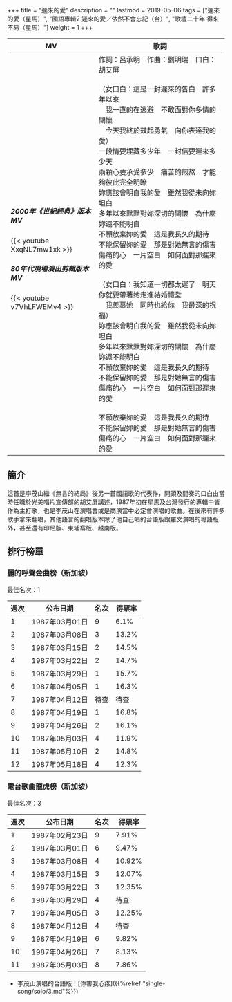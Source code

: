 +++
title = "遲來的愛"
description = ""
lastmod = 2019-05-06
tags = ["遲來的愛（星馬）", "國語專輯2 遲來的愛／依然不會忘記（台）", "歌壇二十年 得來不易（星馬）"]
weight = 1
+++

MV  | 歌詞  
--------------|-------
<h5>2000年《世紀經典》版本MV</h5>{{< youtube XxqNL7mw1xk >}}<br/><h5>80年代現場演出剪輯版本MV</h5>{{< youtube v7VhLFWEMv4 >}}|作詞：呂承明　作曲：劉明瑞　口白：胡艾屏<br/><br/>（女口白：這是一封遲來的告白　許多年以來<br/>　我一直的在逃避　不敢面對你多情的關懷<br/>　今天我終於鼓起勇氣　向你表達我的愛）<br/>一段情要埋藏多少年　一封信要遲來多少天 <br/>兩顆心要承受多少　痛苦的煎熬　才能夠彼此完全明瞭<br/>妳應該會明白我的愛　雖然我從未向妳坦白<br/>多年以來默默對妳深切的關懷　為什麼妳還不能明白<br/>不願放棄妳的愛　這是我長久的期待<br/>不能保留妳的愛　那是對她無言的傷害<br/>傷痛的心　一片空白　如何面對那遲來的愛<br/><br/>（女口白：我知道一切都太遲了　明天你就要帶著她走進結婚禮堂<br/>　我羨慕她　同時也給你　我最深的祝福）<br/>妳應該會明白我的愛　雖然我從未向妳坦白<br/>多年以來默默對妳深切的關懷　為什麼妳還不能明白<br/>不願放棄妳的愛　這是我長久的期待<br/>不能保留妳的愛　那是對她無言的傷害<br/>傷痛的心　一片空白　如何面對那遲來的愛<br/><br/>不願放棄妳的愛　這是我長久的期待<br/>不能保留妳的愛　那是對她無言的傷害<br/>傷痛的心　一片空白　如何面對那遲來的愛<br/>  

## 簡介
這首是李茂山繼《無言的結局》後另一首國語歌的代表作，開頭及間奏的口白由當時任職於光美唱片宣傳部的胡艾屏講述，1987年初在星馬及台灣發行的專輯中皆作為主打歌，也是李茂山在演唱會或是商演當中必定會演唱的歌曲。在後來有許多歌手拿來翻唱，其他語言的翻唱版本除了他自己唱的台語版跟羅文演唱的粵語版外，甚至還有印尼版、柬埔寨版、越南版。


## 排行榜單
### 麗的呼聲金曲榜（新加坡）

最佳名次：1

週次  | 公布日期  | 名次 | 得票率 
--------------|-------|------|------
1   | 1987年03月01日 |  9 |   6.1% 
2   | 1987年03月08日 |  3 |   13.2% 
3   | 1987年03月15日 |  2 |   14.5% 
4   | 1987年03月22日 |  2 |   14.7% 
5   | 1987年03月29日 |  1 |   15.7% 
6   | 1987年04月05日 |  1 |   16.3% 
7   | 1987年04月12日 |  待查 |   待查
8   | 1987年04月19日 |  1 |   16.8% 
9   | 1987年04月26日 |  2 |   16.1% 
10  | 1987年05月03日 |  4 |   11.9%  
11  | 1987年05月10日 |  2 |   14.8% 
12  | 1987年05月18日 |  4 |   12.3% 

### 電台歌曲龍虎榜（新加坡）

最佳名次：3

週次  | 公布日期  | 名次 | 得票率 
--------------|-------|------|------
1   | 1987年02月23日 |  9 |   7.91% 
2   | 1987年03月01日 |  6 |   9.47% 
3   | 1987年03月08日 |  4 |   10.92% 
4   | 1987年03月15日 |  3 |   12.07% 
5   | 1987年03月22日 |  3 |   12.35% 
6   | 1987年03月29日 |  4 |   待查 
7   | 1987年04月05日 |  3 |   12.25% 
8   | 1987年04月12日 |  4 |   待查
9   | 1987年04月19日 |  6 |   9.82% 
10   | 1987年04月26日 |  7 |   8.13% 
11   | 1987年05月03日 |  8 |   7.86% 


* 李茂山演唱的台語版：[你害我心疼]({{%relref "single-song/solo/3.md"%}}) 